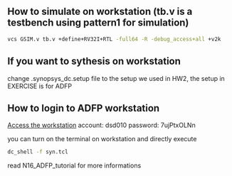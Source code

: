 ## How to simulate on workstation (tb.v is a testbench using pattern1 for simulation)

```bash
vcs GSIM.v tb.v +define+RV32I+RTL -full64 -R -debug_access+all +v2k
```

## If you want to sythesis on workstation
change .synopsys_dc.setup file to the setup we used in HW2, the setup in EXERCISE is for ADFP

## How to login to ADFP workstation
[Access the workstation](https://140.112.33.156/)
account: dsd010
password: 7ujPtxOLNn

you can turn on the terminal on workstation and directly execute
```bash
dc_shell -f syn.tcl
```
read N16_ADFP_tutorial for more informations
